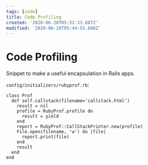 ```yaml
---
tags: [code]
title: Code Profiling
created: '2020-06-28T05:32:33.887Z'
modified: '2020-06-28T05:44:55.600Z'
---
```


# Code Profiling

Snippet to make a useful encapsulation in Rails apps.

`config/initializers/rubyprof.rb`:

```
class Prof
  def self.callstack(filename='callstack.html')
    result = nil
    profile = RubyProf.profile do
      result = yield
    end
    report = RubyProf::CallStackPrinter.new(profile)
    File.open(filename, 'w') do |file|
      report.print(file)
    end
    result
  end
end
```

